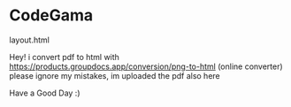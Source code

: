 # CodeGama
layout.html

Hey! 
  i convert pdf to html with https://products.groupdocs.app/conversion/png-to-html (online converter)
please ignore my mistakes, im uploaded the pdf also here

Have a Good Day :)
